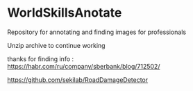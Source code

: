 # WorldSkillsAnotate
Repository for annotating and finding images for professionals

Unzip archive to continue working

thanks for finding info :
https://habr.com/ru/company/sberbank/blog/712502/

https://github.com/sekilab/RoadDamageDetector
